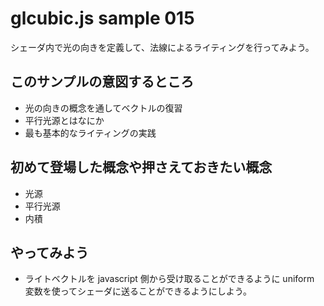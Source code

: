 # glcubic.js sample 015

シェーダ内で光の向きを定義して、法線によるライティングを行ってみよう。

## このサンプルの意図するところ

* 光の向きの概念を通してベクトルの復習
* 平行光源とはなにか
* 最も基本的なライティングの実践

## 初めて登場した概念や押さえておきたい概念

* 光源
* 平行光源
* 内積

## やってみよう

* ライトベクトルを javascript 側から受け取ることができるように uniform 変数を使ってシェーダに送ることができるようにしよう。



